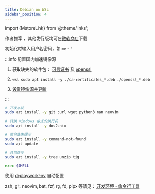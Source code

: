 ```yaml
---
title: Debian on WSL
sidebar_position: 4
---
```


import {MstoreLink} from '@theme/links';

作者推荐 <MstoreLink id="9MSVKQC78PK6" name="安装 Debian on WSL"/>，其他发行版均可在<a href="https://aka.ms/wslstore">微软商店</a>下载

初始化时输入用户名密码，如 `me` - `'`

:::info 配置国内加速镜像源

1. 获取缺失的软件包：
   [可信证书](https://packages.debian.org/stable/all/ca-certificates/download)
   及 [openssl](https://packages.debian.org/stable/amd64/openssl/download)
2. ```shell
   wsl sudo apt install -y ./ca-certificates_*.deb ./openssl_*.deb
   ```
3. <a href="/docs/setup-linux/for-debian#国内镜像软件仓" target="_blank">
   设置镜像源并更新</a>

:::

```bash
# 开发必装
sudo apt install -y git curl wget python3 man neovim

# 转换 Windows 格式的换行符
sudo apt install -y dos2unix

# 命令缺失提示
sudo apt install -y command-not-found
sudo apt update

# 其他推荐
sudo apt install -y tree unzip tig

exec $SHELL
```

使用 <a href="/docs/devenv/deployworkenv" target="_blank">deployworkenv</a> 自动配置

zsh, git, neovim, bat, fzf, rg, fd, pipx 等请见：<a
  target="_blank" href="/docs/devenv/modern-cli">
开发环境 - 命令行工具</a>
